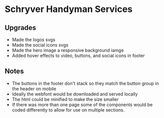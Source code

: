 
# Schryver Handyman Services

## Upgrades
- Made the logos svgs 
- Made the social icons svgs
- Made the hero image a responsive background iamge
- Added hover effects to video, buttons, and social icons in footer

## Notes
- The buttons in the footer don't stack so they match the button group in the header on mobile
- Ideally the webfont would be downloaded and served locally
- The html could be minified to make the size smaller
- If there was more than one page some of the components would be coded differently to allow for use on multiple sections.